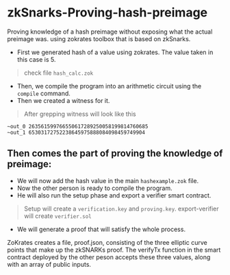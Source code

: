 # zkSnarks-Proving-hash-preimage
Proving knowledge of a hash preimage without exposing what the actual preimage was. using zokrates toolbox that is based on zkSnarks.

* First we generated hash of a value using zokrates. The value taken in this case is 5.
> check file `hash_calc.zok`
* Then, we compile the program into an arithmetic circuit using the `compile` command.
* Then we created a witness for it.
> After grepping witness will look like this
 ```
~out_0 263561599766550617289250058199814760685
~out_1 65303172752238645975888084098459749904
```

## Then comes the part of proving the knowledge of preimage:
* We will now add the hash value in the main `hashexample.zok` file.
* Now the other person is ready to compile the program. 
* He will also run the setup phase and export a verifier smart contract.
> Setup will create a `verification.key` and `proving.key`.
> export-verifier will create `verifier.sol`
* We will generate a proof that will satisfy the whole process.

ZoKrates creates a file, proof.json, consisting of the three elliptic curve points that make up the zkSNARKs proof. The verifyTx function in the smart contract deployed by the other peson accepts these three values, along with an array of public inputs.
